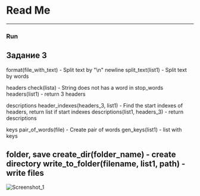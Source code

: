 # Read Me


---
### Run

Задание 3
---
format(file_with_text) -  Split text by "\n" newline
split_text(list1) - Split text by words

headers
check(lista) - String does not has a word in stop_words
headers(list1) - return 3 headers

descriptions
header_indexes(headers_3, list1) - Find the start indexes of headers, return list if start indexes
descriptions(list1, headers_3) - return descriptions

keys
pair_of_words(file) - Create pair of words
gen_keys(list1) - list with keys

folder, save
create_dir(folder_name) - create directory 
write_to_folder(filename, list1, path) - write files
---

![Screenshot_1](https://user-images.githubusercontent.com/48917675/80998704-3cd1a700-8df8-11ea-851d-54a58dfbb384.jpg)
